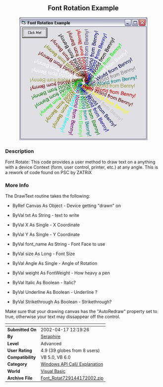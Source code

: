 ﻿<div align="center">

## Font Rotation Example

<img src="PIC2002417124417602.JPG">
</div>

### Description

Font Rotate: This code provides a user method to draw text on a anything with a device Context (form, user control, printer, etc.) at any angle. This is a rework of code found on PSC by ZATRiX
 
### More Info
 
The DrawText routine takes the following:

* ByRef Canvas As Object - Device getting "drawn" on

* ByVal txt As String - text to write

* ByVal X As Single - X Coordinate

* ByVal Y As Single - Y Coordinate

* ByVal font_name As String - Font Face to use

* ByVal size As Long - Font Size

* ByVal Angle As Single - Angle of Rotation

* ByVal weight As FontWeight - How heavy a pen

* ByVal Italic As Boolean - Italic?

* ByVal Underline As Boolean - Underline ?

* ByVal Strikethrough As Boolean - Strikethrough?

Make sure that your drawing canvas has the "AutoRedraw" property set to true, otherwise your text may dissappear off the control.


<span>             |<span>
---                |---
**Submitted On**   |2002-04-17 12:19:26
**By**             |[Seraphire](https://github.com/Planet-Source-Code/PSCIndex/blob/master/ByAuthor/seraphire.md)
**Level**          |Advanced
**User Rating**    |4.9 (39 globes from 8 users)
**Compatibility**  |VB 5\.0, VB 6\.0
**Category**       |[Windows API Call/ Explanation](https://github.com/Planet-Source-Code/PSCIndex/blob/master/ByCategory/windows-api-call-explanation__1-39.md)
**World**          |[Visual Basic](https://github.com/Planet-Source-Code/PSCIndex/blob/master/ByWorld/visual-basic.md)
**Archive File**   |[Font\_Rotat729144172002\.zip](https://github.com/Planet-Source-Code/seraphire-font-rotation-example__1-33883/archive/master.zip)








